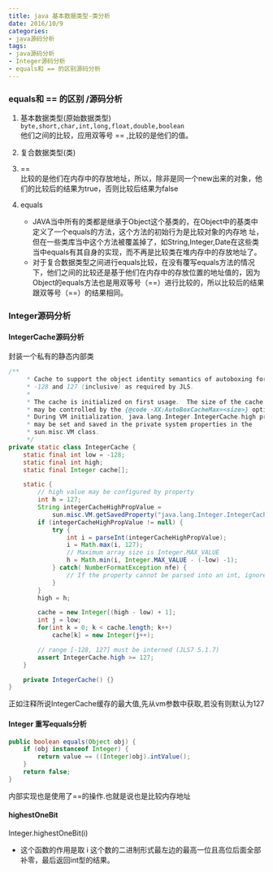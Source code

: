 ```yaml
---
title: java 基本数据类型-类分析
date: 2016/10/9
categories:
- java源码分析
tags:
- java源码分析
- Integer源码分析
- equals和 == 的区别源码分析
---
```


### equals和 == 的区别 /源码分析
1. 基本数据类型(原始数据类型)              `byte,short,char,int,long,float,double,boolean`  
他们之间的比较，应用双等号 == ,比较的是他们的值。

2. 复合数据类型(类)
 1. ==  
  比较的是他们在内存中的存放地址，所以，除非是同一个new出来的对象，他们的比较后的结果为true，否则比较后结果为false
 2. equals  
    - JAVA当中所有的类都是继承于Object这个基类的，在Object中的基类中定义了一个equals的方法，这个方法的初始行为是比较对象的内存地 址，但在一些类库当中这个方法被覆盖掉了，如String,Integer,Date在这些类当中equals有其自身的实现，而不再是比较类在堆内存中的存放地址了。
    - 对于复合数据类型之间进行equals比较，在没有覆写equals方法的情况下，他们之间的比较还是基于他们在内存中的存放位置的地址值的，因为Object的equals方法也是用双等号（==）进行比较的，所以比较后的结果跟双等号（==）的结果相同。

### Integer源码分析

#### IntegerCache源码分析

封装一个私有的静态内部类  
```java
/**
     * Cache to support the object identity semantics of autoboxing for values between
     * -128 and 127 (inclusive) as required by JLS.
     *
     * The cache is initialized on first usage.  The size of the cache
     * may be controlled by the {@code -XX:AutoBoxCacheMax=<size>} option.
     * During VM initialization, java.lang.Integer.IntegerCache.high property
     * may be set and saved in the private system properties in the
     * sun.misc.VM class.
     */
private static class IntegerCache {
    static final int low = -128;
    static final int high;
    static final Integer cache[];

    static {
        // high value may be configured by property
        int h = 127;
        String integerCacheHighPropValue =
            sun.misc.VM.getSavedProperty("java.lang.Integer.IntegerCache.high");
        if (integerCacheHighPropValue != null) {
            try {
                int i = parseInt(integerCacheHighPropValue);
                i = Math.max(i, 127);
                // Maximum array size is Integer.MAX_VALUE
                h = Math.min(i, Integer.MAX_VALUE - (-low) -1);
            } catch( NumberFormatException nfe) {
                // If the property cannot be parsed into an int, ignore it.
            }
        }
        high = h;

        cache = new Integer[(high - low) + 1];
        int j = low;
        for(int k = 0; k < cache.length; k++)
            cache[k] = new Integer(j++);

        // range [-128, 127] must be interned (JLS7 5.1.7)
        assert IntegerCache.high >= 127;
    }

    private IntegerCache() {}
}
```
正如注释所说IntegerCache缓存的最大值,先从vm参数中获取,若没有则默认为127

#### Integer 重写equals分析
```java
public boolean equals(Object obj) {
    if (obj instanceof Integer) {
        return value == ((Integer)obj).intValue();
    }
    return false;
}
```
内部实现也是使用了==的操作.也就是说也是比较内存地址

#### highestOneBit
Integer.highestOneBit(i)  
- 这个函数的作用是取 i 这个数的二进制形式最左边的最高一位且高位后面全部补零，最后返回int型的结果。
